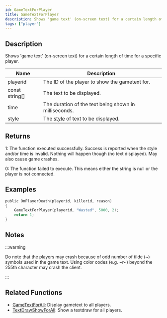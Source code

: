 ```yaml
---
id: GameTextForPlayer
title: GameTextForPlayer
description: Shows 'game text' (on-screen text) for a certain length of time for a specific player.
tags: ["player"]
---
```


## Description

Shows 'game text' (on-screen text) for a certain length of time for a specific player.

| Name           | Description                                                       |
| -------------- | ----------------------------------------------------------------- |
| playerid       | The ID of the player to show the gametext for.                    |
| const string[] | The text to be displayed.                                         |
| time           | The duration of the text being shown in milliseconds.             |
| style          | The [style](../resources/gametextstyles) of text to be displayed. |

## Returns

1: The function executed successfully. Success is reported when the style and/or time is invalid. Nothing will happen though (no text displayed). May also cause game crashes.

0: The function failed to execute. This means either the string is null or the player is not connected.

## Examples

```c
public OnPlayerDeath(playerid, killerid, reason)
{
    GameTextForPlayer(playerid, "Wasted", 5000, 2);
    return 1;
}
```

## Notes

:::warning

Do note that the players may crash because of odd number of tilde (~) symbols used in the game text. Using color codes (e.g. ~r~) beyond the 255th character may crash the client.

:::

## Related Functions

- [GameTextForAll](GameTextForAll): Display gametext to all players.
- [TextDrawShowForAll](TextDrawShowForAll): Show a textdraw for all players.
